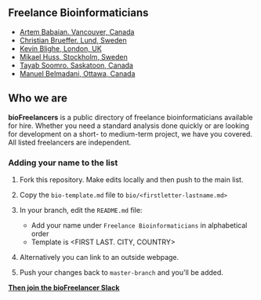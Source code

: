 ## Freelance Bioinformaticians

- [Artem Babaian. Vancouver, Canada](bio/ababaian.md)
- [Christian Brueffer. Lund, Sweden](https://brueffer.io)
- [Kevin Blighe, London, UK](https://www.biostars.org/u/41557/)
- [Mikael Huss, Stockholm, Sweden](bio/mhuss.md)
- [Tayab Soomro. Saskatoon, Canada](bio/tsoomro.md)
- [Manuel Belmadani, Ottawa, Canada](bio/mbelmadani.md)

## Who we are

**bioFreelancers** is a public directory of freelance bioinformaticians available for hire. Whether you need a standard analysis done quickly or are looking for development on a short- to medium-term project, we have you covered. All listed freelancers are independent.

### Adding your name to the list

1. Fork this repository. Make edits locally and then push to the main list.

2. Copy the `bio-template.md` file to `bio/<firstletter-lastname.md>`

3. In your branch, edit the `README.md` file:
	- Add your name under `Freelance Bioinformaticians` in alphabetical order
	- Template is <FIRST LAST. CITY, COUNTRY>

4. Alternatively you can link to an outside webpage.

5. Push your changes back to `master-branch` and you'll be added.

[**Then join the bioFreelancer Slack**](https://join.slack.com/t/biofreelancers/shared_invite/enQtOTQzODc1Mzk1NTA0LTE3NGJkYTRmMGUxYzViZGM2NjQxNjAyZWRlYmQ3OWI5ZjUzMmNkZGNmOGM5NzU5ZTdlYTE4ZGE0MjQ3MjVlYWI)
